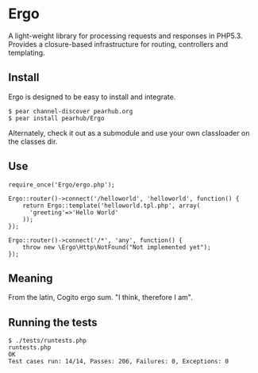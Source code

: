 Ergo
==========

A light-weight library for processing requests and responses in PHP5.3. Provides a
closure-based infrastructure for routing, controllers and templating.

Install
-------

Ergo is designed to be easy to install and integrate.

	$ pear channel-discover pearhub.org
	$ pear install pearhub/Ergo

Alternately, check it out as a submodule and use your own classloader on the classes dir.

Use
----

	require_once('Ergo/ergo.php');

	Ergo::router()->connect('/helloworld', 'helloworld', function() {
		return Ergo::template('helloworld.tpl.php', array(
		  'greeting'=>'Hello World'
		));
	});

	Ergo::router()->connect('/*', 'any', function() {
		throw new \Ergo\Http\NotFound("Not implemented yet");
	});


Meaning
-------

From the latin, Cogito ergo sum. "I think, therefore I am".

Running the tests
-----------------

	$ ./tests/runtests.php
	runtests.php
	OK
	Test cases run: 14/14, Passes: 206, Failures: 0, Exceptions: 0

